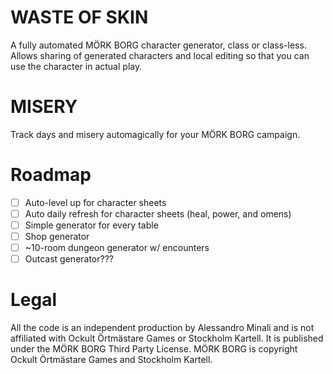 # WASTE OF SKIN
A fully automated MÖRK BORG character generator, class or class-less.
Allows sharing of generated characters and local editing so that you can use the character in actual play.

# MISERY
Track days and misery automagically for your MÖRK BORG campaign.

# Roadmap

 - [ ] Auto-level up for character sheets
 - [ ] Auto daily refresh for character sheets (heal, power, and omens)
 - [ ] Simple generator for every table
 - [ ] Shop generator
 - [ ] ~10-room dungeon generator w/ encounters
 - [ ] Outcast generator???

# Legal
All the code is an independent production by Alessandro Minali and is not affiliated with Ockult Örtmästare Games or Stockholm Kartell. It is published under the MÖRK BORG Third Party License.
MÖRK BORG is copyright Ockult Örtmästare Games and Stockholm Kartell.

